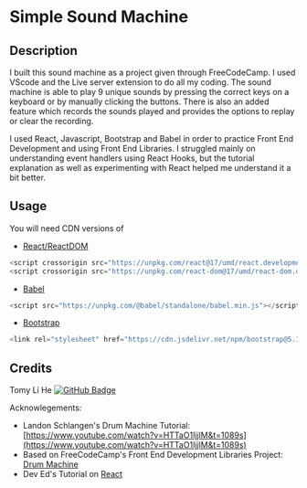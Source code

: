 # Simple Sound Machine

## Description
I built this sound machine as a project given through FreeCodeCamp. I used VScode and the Live server extension to do all my coding. The sound machine is able to play 9 unique sounds by pressing the correct keys on a keyboard or by manually clicking the buttons. There is also an added feature which records the sounds played and provides the options to replay or clear the recording.

I used React, Javascript, Bootstrap and Babel in order to practice Front End Development and using Front End Libraries. I struggled mainly on understanding event handlers using React Hooks, but the tutorial explanation as well as experimenting with React helped me understand it a bit better.

## Usage

You will need CDN versions of
- [React/ReactDOM](https://reactjs.org/docs/cdn-links.html) 

```javascript
<script crossorigin src="https://unpkg.com/react@17/umd/react.development.js"></script>
<script crossorigin src="https://unpkg.com/react-dom@17/umd/react-dom.development.js"></script>
```
- [Babel](https://babeljs.io/en/setup#installation)
```javascript
<script src="https://unpkg.com/@babel/standalone/babel.min.js"></script>
```
- [Bootstrap](https://www.bootstrapcdn.com/)
```javascript
<link rel="stylesheet" href="https://cdn.jsdelivr.net/npm/bootstrap@5.1.1/dist/css/bootstrap.min.css" integrity="sha384-F3w7mX95PdgyTmZZMECAngseQB83DfGTowi0iMjiWaeVhAn4FJkqJByhZMI3AhiU" crossorigin="anonymous">
```
## Credits
Tomy Li He
[![GitHub Badge](https://img.shields.io/badge/GitHub-100000?style=for-the-badge&logo=github&logoColor=white)](https://github.com/TomyCodes)

Acknowlegements: 
- Landon Schlangen's Drum Machine Tutorial: [https://www.youtube.com/watch?v=HTTaO1IjjlM&t=1089s](https://www.youtube.com/watch?v=HTTaO1IjjlM&t=1089s)
- Based on FreeCodeCamp's Front End Development Libraries Project: [Drum Machine](https://www.freecodecamp.org/learn/front-end-development-libraries/front-end-development-libraries-projects/build-a-drum-machine)
- Dev Ed's Tutorial on [React](https://www.youtube.com/watch?v=dGcsHMXbSOA)

